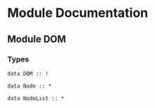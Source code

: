 # Module Documentation

## Module DOM

### Types

    data DOM :: !

    data Node :: *

    data NodeList :: *



